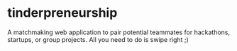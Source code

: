 # tinderpreneurship
A matchmaking web application to pair potential teammates for hackathons, startups, or group projects. All you need to do is swipe right ;)
